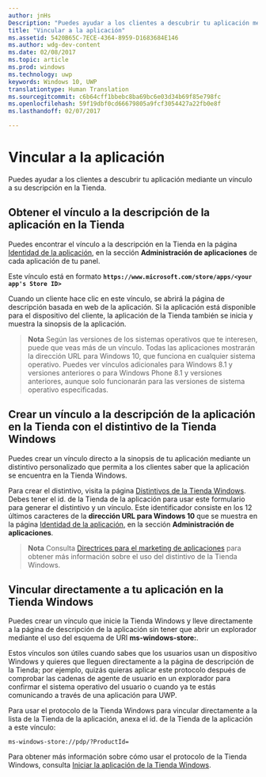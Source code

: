 ```yaml
---
author: jnHs
Description: "Puedes ayudar a los clientes a descubrir tu aplicación mediante un vínculo a su descripción en la Tienda."
title: "Vincular a la aplicación"
ms.assetid: 5420B65C-7ECE-4364-8959-D1683684E146
ms.author: wdg-dev-content
ms.date: 02/08/2017
ms.topic: article
ms.prod: windows
ms.technology: uwp
keywords: Windows 10, UWP
translationtype: Human Translation
ms.sourcegitcommit: c6b64cff1bbebc8ba69bc6e03d34b69f85e798fc
ms.openlocfilehash: 59f19dbf0cd66679805a9fcf3054427a22fb0e8f
ms.lasthandoff: 02/07/2017

---
```


# <a name="link-to-your-app"></a>Vincular a la aplicación


Puedes ayudar a los clientes a descubrir tu aplicación mediante un vínculo a su descripción en la Tienda.

## <a name="getting-the-link-to-your-apps-store-listing"></a>Obtener el vínculo a la descripción de la aplicación en la Tienda


Puedes encontrar el vínculo a la descripción en la Tienda en la página [Identidad de la aplicación](view-app-identity-details.md), en la sección **Administración de aplicaciones** de cada aplicación de tu panel.

Este vínculo está en formato **`https://www.microsoft.com/store/apps/<your app's Store ID>`**

Cuando un cliente hace clic en este vínculo, se abrirá la página de descripción basada en web de la aplicación. Si la aplicación está disponible para el dispositivo del cliente, la aplicación de la Tienda también se inicia y muestra la sinopsis de la aplicación.

> **Nota** Según las versiones de los sistemas operativos que te interesen, puede que veas más de un vínculo. Todas las aplicaciones mostrarán la dirección URL para Windows 10, que funciona en cualquier sistema operativo. Puedes ver vínculos adicionales para Windows 8.1 y versiones anteriores o para Windows Phone 8.1 y versiones anteriores, aunque solo funcionarán para las versiones de sistema operativo especificadas.

 

## <a name="linking-to-your-apps-store-listing-with-the-windows-store-badge"></a>Crear un vínculo a la descripción de la aplicación en la Tienda con el distintivo de la Tienda Windows


Puedes crear un vínculo directo a la sinopsis de tu aplicación mediante un distintivo personalizado que permita a los clientes saber que la aplicación se encuentra en la Tienda Windows.

Para crear el distintivo, visita la página [Distintivos de la Tienda Windows](http://go.microsoft.com/fwlink/p/?LinkID=534236). Debes tener el id. de la Tienda de la aplicación para usar este formulario para generar el distintivo y un vínculo. Este identificador consiste en los 12 últimos caracteres de la **dirección URL para Windows 10** que se muestra en la página [Identidad de la aplicación](view-app-identity-details.md), en la sección **Administración de aplicaciones**.

> **Nota** Consulta [Directrices para el marketing de aplicaciones](app-marketing-guidelines.md) para obtener más información sobre el uso del distintivo de la Tienda Windows.

 

## <a name="linking-directly-to-your-app-in-the-windows-store"></a>Vincular directamente a tu aplicación en la Tienda Windows


Puedes crear un vínculo que inicie la Tienda Windows y lleve directamente a la página de descripción de la aplicación sin tener que abrir un explorador mediante el uso del esquema de URI **ms-windows-store:**.

Estos vínculos son útiles cuando sabes que los usuarios usan un dispositivo Windows y quieres que lleguen directamente a la página de descripción de la Tienda; por ejemplo, quizás quieras aplicar este protocolo después de comprobar las cadenas de agente de usuario en un explorador para confirmar el sistema operativo del usuario o cuando ya te estás comunicando a través de una aplicación para UWP.

Para usar el protocolo de la Tienda Windows para vincular directamente a la lista de la Tienda de la aplicación, anexa el id. de la Tienda de la aplicación a este vínculo:

`ms-windows-store://pdp/?ProductId=`

Para obtener más información sobre cómo usar el protocolo de la Tienda Windows, consulta [Iniciar la aplicación de la Tienda Windows](../launch-resume/launch-store-app.md).

 

 






